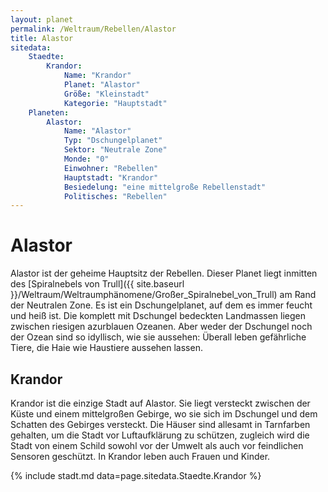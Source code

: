 ```yaml
---
layout: planet
permalink: /Weltraum/Rebellen/Alastor
title: Alastor
sitedata:
    Staedte:
        Krandor:
            Name: "Krandor"
            Planet: "Alastor"
            Größe: "Kleinstadt"
            Kategorie: "Hauptstadt"
    Planeten:
        Alastor:
            Name: "Alastor"
            Typ: "Dschungelplanet"
            Sektor: "Neutrale Zone"
            Monde: "0"
            Einwohner: "Rebellen"
            Hauptstadt: "Krandor"
            Besiedelung: "eine mittelgroße Rebellenstadt"
            Politisches: "Rebellen"
---
```


# Alastor

Alastor ist der geheime Hauptsitz der Rebellen. Dieser Planet liegt inmitten des [Spiralnebels von Trull]({{ site.baseurl }}/Weltraum/Weltraumphänomene/Großer_Spiralnebel_von_Trull) am Rand der Neutralen Zone. Es ist ein Dschungelplanet, auf dem es immer feucht und heiß ist. Die komplett mit Dschungel bedeckten Landmassen liegen zwischen riesigen azurblauen Ozeanen. Aber weder der Dschungel noch der Ozean sind so idyllisch, wie sie aussehen: Überall leben gefährliche Tiere, die Haie wie Haustiere aussehen lassen.

## Krandor

Krandor ist die einzige Stadt auf Alastor. Sie liegt versteckt zwischen der Küste und einem mittelgroßen Gebirge, wo sie sich im Dschungel und dem Schatten des Gebirges versteckt. Die Häuser sind allesamt in Tarnfarben gehalten, um die Stadt vor Luftaufklärung zu schützen, zugleich wird die Stadt von einem Schild sowohl vor der Umwelt als auch vor feindlichen Sensoren geschützt. In Krandor leben auch Frauen und Kinder.

{% include stadt.md data=page.sitedata.Staedte.Krandor %}
